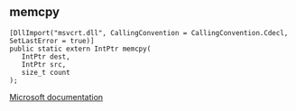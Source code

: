 ## memcpy

```
[DllImport("msvcrt.dll", CallingConvention = CallingConvention.Cdecl, SetLastError = true)]
public static extern IntPtr memcpy(
   IntPtr dest,
   IntPtr src,
   size_t count
);
```

[Microsoft documentation](TODO)
